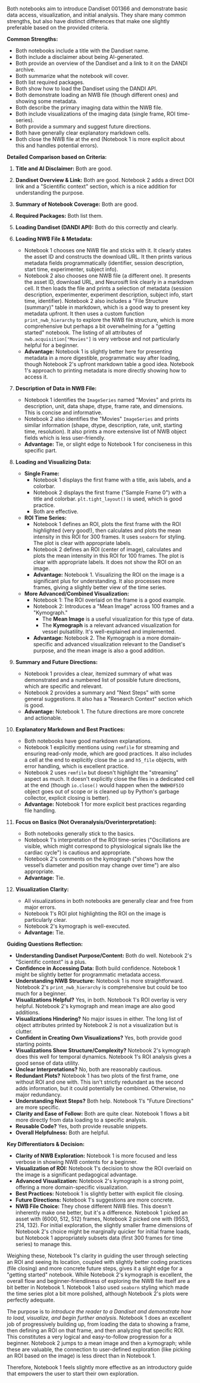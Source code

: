 Both notebooks aim to introduce Dandiset 001366 and demonstrate basic data access, visualization, and initial analysis. They share many common strengths, but also have distinct differences that make one slightly preferable based on the provided criteria.

**Common Strengths:**
*   Both notebooks include a title with the Dandiset name.
*   Both include a disclaimer about being AI-generated.
*   Both provide an overview of the Dandiset and a link to it on the DANDI archive.
*   Both summarize what the notebook will cover.
*   Both list required packages.
*   Both show how to load the Dandiset using the DANDI API.
*   Both demonstrate loading an NWB file (though different ones) and showing some metadata.
*   Both describe the primary imaging data within the NWB file.
*   Both include visualizations of the imaging data (single frame, ROI time-series).
*   Both provide a summary and suggest future directions.
*   Both have generally clear explanatory markdown cells.
*   Both close the NWB file at the end (Notebook 1 is more explicit about this and handles potential errors).

**Detailed Comparison based on Criteria:**

1.  **Title and AI Disclaimer:** Both are good.
2.  **Dandiset Overview & Link:** Both are good. Notebook 2 adds a direct DOI link and a "Scientific context" section, which is a nice addition for understanding the purpose.
3.  **Summary of Notebook Coverage:** Both are good.
4.  **Required Packages:** Both list them.
5.  **Loading Dandiset (DANDI API):** Both do this correctly and clearly.
6.  **Loading NWB File & Metadata:**
    *   Notebook 1 chooses one NWB file and sticks with it. It clearly states the asset ID and constructs the download URL. It then prints various metadata fields programmatically (identifier, session description, start time, experimenter, subject info).
    *   Notebook 2 also chooses one NWB file (a different one). It presents the asset ID, download URL, and Neurosift link clearly in a markdown cell. It then loads the file and prints a selection of metadata (session description, experimenter, experiment description, subject info, start time, identifier). Notebook 2 also includes a "File Structure (summary)" table in markdown, which is a good way to present key metadata upfront. It then uses a custom function `print_nwb_hierarchy` to explore the NWB file structure, which is more comprehensive but perhaps a bit overwhelming for a "getting started" notebook. The listing of all attributes of `nwb.acquisition["Movies"]` is very verbose and not particularly helpful for a beginner.
    *   **Advantage:** Notebook 1 is slightly better here for presenting metadata in a more digestible, programmatic way after loading, though Notebook 2's upfront markdown table a good idea. Notebook 1's approach to printing metadata is more directly showing how to access it.

7.  **Description of Data in NWB File:**
    *   Notebook 1 identifies the `ImageSeries` named "Movies" and prints its description, unit, data shape, dtype, frame rate, and dimensions. This is concise and informative.
    *   Notebook 2 also identifies the "Movies" `ImageSeries` and prints similar information (shape, dtype, description, rate, unit, starting time, resolution). It also prints a more extensive list of NWB object fields which is less user-friendly.
    *   **Advantage:** Tie, or slight edge to Notebook 1 for conciseness in this specific part.

8.  **Loading and Visualizing Data:**
    *   **Single Frame:**
        *   Notebook 1 displays the first frame with a title, axis labels, and a colorbar.
        *   Notebook 2 displays the first frame ("Sample Frame 0") with a title and colorbar. `plt.tight_layout()` is used, which is good practice.
        *   Both are effective.
    *   **ROI Time Series:**
        *   Notebook 1 defines an ROI, plots the first frame with the ROI highlighted (very good!), then calculates and plots the mean intensity in this ROI for 300 frames. It uses `seaborn` for styling. The plot is clear with appropriate labels.
        *   Notebook 2 defines an ROI (center of image), calculates and plots the mean intensity in this ROI for 100 frames. The plot is clear with appropriate labels. It does not show the ROI on an image.
        *   **Advantage:** Notebook 1. Visualizing the ROI on the image is a significant plus for understanding. It also processes more frames, giving a slightly better view of the time series.
    *   **More Advanced/Combined Visualization:**
        *   Notebook 1: The ROI overlaid on the frame is a good example.
        *   Notebook 2: Introduces a "Mean Image" across 100 frames and a "Kymograph."
            *   The **Mean Image** is a useful visualization for this type of data.
            *   The **Kymograph** is a relevant advanced visualization for vessel pulsatility. It's well-explained and implemented.
        *   **Advantage:** Notebook 2. The Kymograph is a more domain-specific and advanced visualization relevant to the Dandiset's purpose, and the mean image is also a good addition.

9.  **Summary and Future Directions:**
    *   Notebook 1 provides a clear, itemized summary of what was demonstrated and a numbered list of possible future directions, which are specific and relevant.
    *   Notebook 2 provides a summary and "Next Steps" with some general suggestions. It also has a "Research Context" section which is good.
    *   **Advantage:** Notebook 1. The future directions are more concrete and actionable.

10. **Explanatory Markdown and Best Practices:**
    *   Both notebooks have good markdown explanations.
    *   Notebook 1 explicitly mentions using `remfile` for streaming and ensuring read-only mode, which are good practices. It also includes a cell at the end to explicitly close the `io` and `h5_file` objects, with error handling, which is excellent practice.
    *   Notebook 2 uses `remfile` but doesn't highlight the "streaming" aspect as much. It doesn't explicitly close the files in a dedicated cell at the end (though `io.close()` would happen when the `NWBHDF5IO` object goes out of scope or is cleaned up by Python's garbage collector, explicit closing is better).
    *   **Advantage:** Notebook 1 for more explicit best practices regarding file handling.

11. **Focus on Basics (Not Overanalysis/Overinterpretation):**
    *   Both notebooks generally stick to the basics.
    *   Notebook 1's interpretation of the ROI time-series ("Oscillations are visible, which might correspond to physiological signals like the cardiac cycle") is cautious and appropriate.
    *   Notebook 2's comments on the kymograph ("shows how the vessel’s diameter and position may change over time") are also appropriate.
    *   **Advantage:** Tie.

12. **Visualization Clarity:**
    *   All visualizations in both notebooks are generally clear and free from major errors.
    *   Notebook 1's ROI plot highlighting the ROI on the image is particularly clear.
    *   Notebook 2's kymograph is well-executed.
    *   **Advantage:** Tie.

**Guiding Questions Reflection:**

*   **Understanding Dandiset Purpose/Content:** Both do well. Notebook 2's "Scientific context" is a plus.
*   **Confidence in Accessing Data:** Both build confidence. Notebook 1 might be slightly better for programmatic metadata access.
*   **Understanding NWB Structure:** Notebook 1 is more straightforward. Notebook 2's `print_nwb_hierarchy` is comprehensive but could be too much for a beginner.
*   **Visualizations Helpful?** Yes, in both. Notebook 1's ROI overlay is very helpful. Notebook 2's kymograph and mean image are also good additions.
*   **Visualizations Hindering?** No major issues in either. The long list of object attributes printed by Notebook 2 is not a visualization but is clutter.
*   **Confident in Creating Own Visualizations?** Yes, both provide good starting points.
*   **Visualizations Show Structure/Complexity?** Notebook 2's kymograph does this well for temporal dynamics. Notebook 1's ROI analysis gives a good sense of data utility.
*   **Unclear Interpretations?** No, both are reasonably cautious.
*   **Redundant Plots?** Notebook 1 has two plots of the first frame, one without ROI and one with. This isn't strictly redundant as the second adds information, but it could potentially be combined. Otherwise, no major redundancy.
*   **Understanding Next Steps?** Both help. Notebook 1's "Future Directions" are more specific.
*   **Clarity and Ease of Follow:** Both are quite clear. Notebook 1 flows a bit more directly from data loading to a specific analysis.
*   **Reusable Code?** Yes, both provide reusable snippets.
*   **Overall Helpfulness:** Both are helpful.

**Key Differentiators & Decision:**

*   **Clarity of NWB Exploration:** Notebook 1 is more focused and less verbose in showing NWB contents for a beginner.
*   **Visualization of ROI:** Notebook 1's decision to show the ROI overlaid on the image is a significant pedagogical advantage.
*   **Advanced Visualization:** Notebook 2's kymograph is a strong point, offering a more domain-specific visualization.
*   **Best Practices:** Notebook 1 is slightly better with explicit file closing.
*   **Future Directions:** Notebook 1's suggestions are more concrete.
*   **NWB File Choice:** They chose different NWB files. This doesn't inherently make one better, but it's a difference. Notebook 1 picked an asset with (6000, 512, 512) frames, Notebook 2 picked one with (9553, 214, 132). For initial exploration, the slightly smaller frame dimensions of Notebook 2's choice might be marginally quicker for initial frame loads, but Notebook 1 appropriately subsets data (first 300 frames for time series) to manage this.

Weighing these, Notebook 1's clarity in guiding the user through selecting an ROI and seeing its location, coupled with slightly better coding practices (file closing) and more concrete future steps, gives it a slight edge for a "getting started" notebook. While Notebook 2's kymograph is excellent, the overall flow and beginner-friendliness of exploring the NWB file itself are a bit better in Notebook 1. Notebook 1 also used `seaborn` styling which made the time series plot a bit more polished, although Notebook 2's plots were perfectly adequate.

The purpose is to *introduce the reader to a Dandiset and demonstrate how to load, visualize, and begin further analysis*. Notebook 1 does an excellent job of progressively building up, from loading the data to showing a frame, then defining an ROI on that frame, and then analyzing that specific ROI. This constitutes a very logical and easy-to-follow progression for a beginner. Notebook 2 jumps to a mean image and then a kymograph; while these are valuable, the connection to user-defined exploration (like picking an ROI based on the image) is less direct than in Notebook 1.

Therefore, Notebook 1 feels slightly more effective as an introductory guide that empowers the user to start their own exploration.